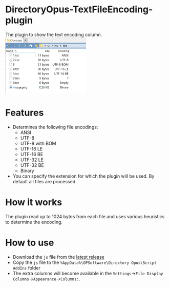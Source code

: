 # DirectoryOpus-TextFileEncoding-plugin
The plugin to show the text encoding column.<br>
<img src="doc/screenshot.png" width="50%" />

# Features
* Determines the following file encodings:
  * ANSI
  * UTF-8
  * UTF-8 with BOM
  * UTF-16 LE
  * UTF-16 BE
  * UTF-32 LE
  * UTF-32 BE
  * Binary
* You can specify the extension for which the plugin will be used. By default all files are processed.

# How it works
The plugin read up to 1024 bytes from each file and uses various heuristics to determine the encoding.

# How to use
* Download the `js` file from the [latest release](https://github.com/PolarGoose/DirectoryOpus-TextFileEncoding-plugin/releases)
* Copy the `js` file to the `%AppData%\GPSoftware\Directory Opus\Script AddIns` folder
* The extra columns will become available in the `Settings`->`File Display Columns`->`Appearance`->`Columns:`.
